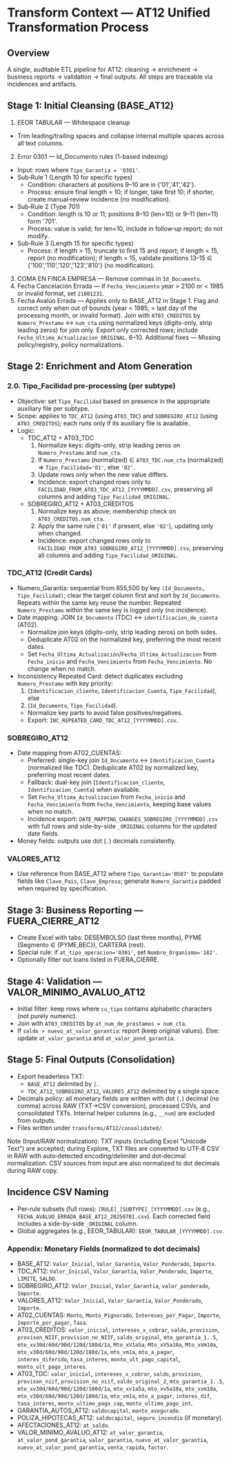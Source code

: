 # Transform Context — AT12 Unified Transformation Process

## Overview
A single, auditable ETL pipeline for AT12: cleaning → enrichment → business reports → validation → final outputs. All steps are traceable via incidences and artifacts.

## Stage 1: Initial Cleansing (BASE_AT12)
1. EEOR TABULAR — Whitespace cleanup
- Trim leading/trailing spaces and collapse internal multiple spaces across all text columns.
2. Error 0301 — Id_Documento rules (1-based indexing)
- Input: rows where `Tipo_Garantia = '0301'`.
- Sub‑Rule 1 (Length 10 for specific types)
  - Condition: characters at positions 9–10 are in {'01','41','42'}.
  - Process: ensure final length = 10; if longer, take first 10; if shorter, create manual‑review incidence (no modification).
- Sub‑Rule 2 (Type 701)
  - Condition: length is 10 or 11; positions 8–10 (len=10) or 9–11 (len=11) form '701'.
  - Process: value is valid; for len=10, include in follow‑up report; do not modify.
- Sub‑Rule 3 (Length 15 for specific types)
  - Process: if length > 15, truncate to first 15 and report; if length < 15, report (no modification); if length = 15, validate positions 13–15 ∈ {'100','110','120','123','810'} (no modification).
3. COMA EN FINCA EMPRESA — Remove commas in `Id_Documento`.
4. Fecha Cancelación Errada — If `Fecha_Vencimiento` year > 2100 or < 1985 or invalid format, set `21001231`.
5. Fecha Avalúo Errada — Applies only to BASE_AT12 in Stage 1. Flag and correct only when out of bounds (year < 1985, > last day of the processing month, or invalid format). Join with `AT03_CREDITOS` by `Numero_Prestamo` ↔ `num_cta` using normalized keys (digits-only, strip leading zeros) for join only. Export only corrected rows; include `Fecha_Ultima_Actualizacion_ORIGINAL`.
6–10. Additional fixes — Missing policy/registry, policy normalizations.

## Stage 2: Enrichment and Atom Generation

### 2.0. Tipo_Facilidad pre-processing (per subtype)
- Objective: set `Tipo_Facilidad` based on presence in the appropriate auxiliary file per subtype.
- Scope: applies to `TDC_AT12` (using `AT03_TDC`) and `SOBREGIRO_AT12` (using `AT03_CREDITOS`); each runs only if its auxiliary file is available.
- Logic:
  - TDC_AT12 + AT03_TDC
    1) Normalize keys: digits-only, strip leading zeros on `Numero_Prestamo` and `num_cta`.
    2) If `Numero_Prestamo` (normalized) ∈ `AT03_TDC.num_cta` (normalized) ⇒ `Tipo_Facilidad='01'`, else `'02'`.
    3) Update rows only when the new value differs.
    - Incidence: export changed rows only to `FACILIDAD_FROM_AT03_TDC_AT12_[YYYYMMDD].csv`, preserving all columns and adding `Tipo_Facilidad_ORIGINAL`.
  - SOBREGIRO_AT12 + AT03_CREDITOS
    1) Normalize keys as above; membership check on `AT03_CREDITOS.num_cta`.
    2) Apply the same rule (`'01'` if present, else `'02'`), updating only when changed.
    - Incidence: export changed rows only to `FACILIDAD_FROM_AT03_SOBREGIRO_AT12_[YYYYMMDD].csv`, preserving all columns and adding `Tipo_Facilidad_ORIGINAL`.

### TDC_AT12 (Credit Cards)
- Numero_Garantia: sequential from 855,500 by key `(Id_Documento, Tipo_Facilidad)`; clear the target column first and sort by `Id_Documento`. Repeats within the same key reuse the number. Repeated `Numero_Prestamo` within the same key is logged only (no incidence).
- Date mapping: JOIN `Id_Documento` (TDC) ↔ `identificacion_de_cuenta` (AT02).
  - Normalize join keys (digits-only, strip leading zeros) on both sides.
  - Deduplicate AT02 on the normalized key, preferring the most recent dates.
  - Set `Fecha_Última_Actualización`/`Fecha_Ultima_Actualizacion` from `Fecha_inicio` and `Fecha_Vencimiento` from `Fecha_Vencimiento`. No change when no match.
- Inconsistency Repeated Card: detect duplicates excluding `Numero_Prestamo` with key priority:
  1) (`Identificacion_cliente`, `Identificacion_Cuenta`, `Tipo_Facilidad`), else
  2) (`Id_Documento`, `Tipo_Facilidad`).
  - Normalize key parts to avoid false positives/negatives.
  - Export: `INC_REPEATED_CARD_TDC_AT12_[YYYYMMDD].csv`.

### SOBREGIRO_AT12
- Date mapping from AT02_CUENTAS:
  - Preferred: single-key join `Id_Documento` ↔ `Identificacion_Cuenta` (normalized like TDC). Deduplicate AT02 by normalized key, preferring most recent dates.
  - Fallback: dual-key join (`Identificacion_cliente`, `Identificacion_Cuenta`) when available.
  - Set `Fecha_Ultima_Actualizacion` from `Fecha_inicio` and `Fecha_Vencimiento` from `Fecha_Vencimiento`, keeping base values when no match.
  - Incidence export: `DATE_MAPPING_CHANGES_SOBREGIRO_[YYYYMMDD].csv` with full rows and side-by-side `_ORIGINAL` columns for the updated date fields.
- Money fields: outputs use dot (`.`) decimals consistently.

### VALORES_AT12
- Use reference from BASE_AT12 where `Tipo_Garantia='0507'` to populate fields like `Clave_Pais`, `Clave_Empresa`; generate `Numero_Garantia` padded when required by specification.

## Stage 3: Business Reporting — FUERA_CIERRE_AT12
- Create Excel with tabs: DESEMBOLSO (last three months), PYME (Segmento ∈ {PYME,BEC}), CARTERA (rest).
- Special rule: if `at_tipo_operacion='0301'`, set `Nombre_Organismo='182'`.
- Optionally filter out loans listed in FUERA_CIERRE.

## Stage 4: Validation — VALOR_MINIMO_AVALUO_AT12
- Initial filter: keep rows where `cu_tipo` contains alphabetic characters (not purely numeric).
- Join with `AT03_CREDITOS` by `at_num_de_prestamos = num_cta`.
- If `saldo > nuevo_at_valor_garantia`: report (keep original values). Else: update `at_valor_garantia` and `at_valor_pond_garantia`.

## Stage 5: Final Outputs (Consolidation)
- Export headerless TXT:
  - `BASE_AT12` delimited by `|`.
  - `TDC_AT12`, `SOBREGIRO_AT12`, `VALORES_AT12` delimited by a single space.
- Decimals policy: all monetary fields are written with dot (`.`) decimal (no comma) across RAW (TXT→CSV conversion), processed CSVs, and consolidated TXTs. Internal helper columns (e.g., `__num`) are excluded from outputs.
- Files written under `transforms/AT12/consolidated/`.

Note (Input/RAW normalization): TXT inputs (including Excel “Unicode Text”) are accepted; during Explore, TXT files are converted to UTF‑8 CSV in RAW with auto‑detected encoding/delimiter and dot‑decimal normalization. CSV sources from input are also normalized to dot decimals during RAW copy.

## Incidence CSV Naming
- Per-rule subsets (full rows): `[RULE]_[SUBTYPE]_[YYYYMMDD].csv` (e.g., `FECHA_AVALUO_ERRADA_BASE_AT12_20250701.csv`). Each corrected field includes a side-by-side `_ORIGINAL` column.
- Global aggregates (e.g., EEOR_TABULAR): `EEOR_TABULAR_[YYYYMMDD].csv`.

### Appendix: Monetary Fields (normalized to dot decimals)
- BASE_AT12: `Valor_Inicial`, `Valor_Garantia`, `Valor_Ponderado`, `Importe`.
- TDC_AT12: `Valor_Inicial`, `Valor_Garantía`, `Valor_Ponderado`, `Importe`, `LIMITE`, `SALDO`.
- SOBREGIRO_AT12: `Valor_Inicial`, `Valor_Garantia`, `valor_ponderado`, `Importe`.
- VALORES_AT12: `Valor_Inicial`, `Valor_Garantia`, `Valor_Ponderado`, `Importe`.
- AT02_CUENTAS: `Monto`, `Monto_Pignorado`, `Intereses_por_Pagar`, `Importe`, `Importe_por_pagar`, `Tasa`.
- AT03_CREDITOS: `valor_inicial`, `intereses_x_cobrar`, `saldo`, `provision`, `provison_NIIF`, `provision_no_NIIF`, `saldo_original`, `mto_garantia_1..5`, `mto_xv30d/60d/90d/120d/180d/1a`, `Mto_xV1a5a`, `Mto_xV5a10a`, `Mto_xVm10a`, `mto_v30d/60d/90d/120d/180d/1a`, `mto_vm1a`, `mto_a_pagar`, `interes_diferido`, `tasa_interes`, `monto_ult_pago_capital`, `monto_ult_pago_interes`.
- AT03_TDC: `valor_inicial`, `intereses_x_cobrar`, `saldo`, `provision`, `provison_niif`, `provision_no_niif`, `saldo_original_2`, `mto_garantia_1..5`, `mto_xv30d/60d/90d/120d/180d/1a`, `mto_xv1a5a`, `mto_xv5a10a`, `mto_xvm10a`, `mto_v30d/60d/90d/120d/180d/1a`, `mto_vm1a`, `mto_a_pagar`, `interes_dif`, `tasa_interes`, `monto_ultimo_pago_cap`, `monto_ultimo_pago_int`.
- GARANTIA_AUTOS_AT12: `saldocapital`, `monto_asegurado`.
- POLIZA_HIPOTECAS_AT12: `saldocapital`, `seguro_incendio` (if monetary).
- AFECTACIONES_AT12: `at_saldo`.
- VALOR_MINIMO_AVALUO_AT12: `at_valor_garantia`, `at_valor_pond_garantia`, `valor_garantia`, `nuevo_at_valor_garantia`, `nuevo_at_valor_pond_garantia`, `venta_rapida`, `factor`.
